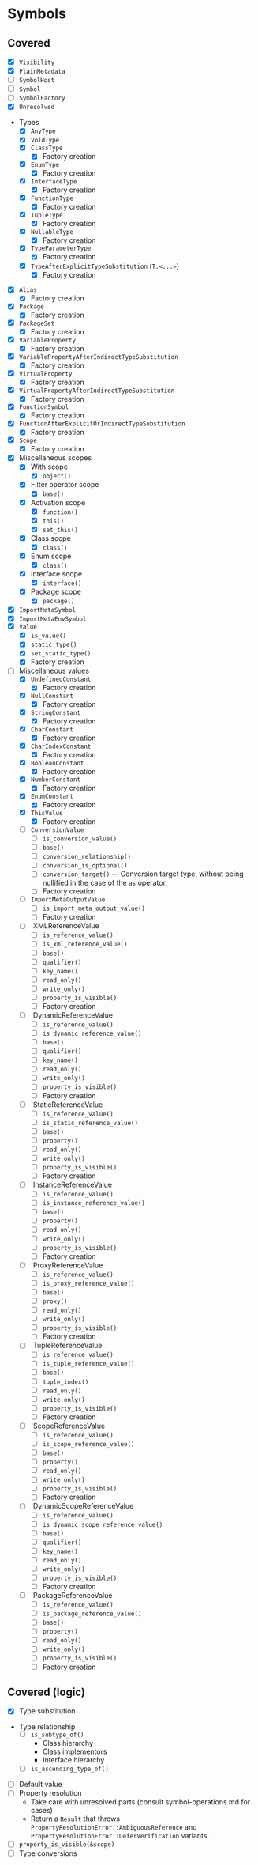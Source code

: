 # Symbols

## Covered

* [x] `Visibility`
* [x] `PlainMetadata`
* [ ] `SymbolHost`
* [ ] `Symbol`
* [ ] `SymbolFactory`
* [x] `Unresolved`
* Types
  * [x] `AnyType`
  * [x] `VoidType`
  * [x] `ClassType`
    * [x] Factory creation
  * [x] `EnumType`
    * [x] Factory creation
  * [x] `InterfaceType`
    * [x] Factory creation
  * [x] `FunctionType`
    * [x] Factory creation
  * [x] `TupleType`
    * [x] Factory creation
  * [x] `NullableType`
    * [x] Factory creation
  * [x] `TypeParameterType`
    * [x] Factory creation
  * [x] `TypeAfterExplicitTypeSubstitution` (`T.<...>`)
    * [x] Factory creation
* [x] `Alias`
  * [x] Factory creation
* [x] `Package`
  * [x] Factory creation
* [x] `PackageSet`
  * [x] Factory creation
* [x] `VariableProperty`
  * [x] Factory creation
* [x] `VariablePropertyAfterIndirectTypeSubstitution`
  * [x] Factory creation
* [x] `VirtualProperty`
  * [x] Factory creation
* [x] `VirtualPropertyAfterIndirectTypeSubstitution`
  * [x] Factory creation
* [x] `FunctionSymbol`
  * [x] Factory creation
* [x] `FunctionAfterExplicitOrIndirectTypeSubstitution`
  * [x] Factory creation
* [x] `Scope`
  * [x] Factory creation
* [x] Miscellaneous scopes
  * [x] With scope
    * [x] `object()`
  * [x] Filter operator scope
    * [x] `base()`
  * [x] Activation scope
    * [x] `function()`
    * [x] `this()`
    * [x] `set_this()`
  * [x] Class scope
    * [x] `class()`
  * [x] Enum scope
    * [x] `class()`
  * [x] Interface scope
    * [x] `interface()`
  * [x] Package scope
    * [x] `package()`
* [x] `ImportMetaSymbol`
* [x] `ImportMetaEnvSymbol`
* [x] `Value`
  * [x] `is_value()`
  * [x] `static_type()`
  * [x] `set_static_type()`
  * [x] Factory creation
* [ ] Miscellaneous values
  * [x] `UndefinedConstant`
    * [x] Factory creation
  * [x] `NullConstant`
    * [x] Factory creation
  * [x] `StringConstant`
    * [x] Factory creation
  * [x] `CharConstant`
    * [x] Factory creation
  * [x] `CharIndexConstant`
    * [x] Factory creation
  * [x] `BooleanConstant`
    * [x] Factory creation
  * [x] `NumberConstant`
    * [x] Factory creation
  * [x] `EnumConstant`
    * [x] Factory creation
  * [x] `ThisValue`
    * [x] Factory creation
  * [ ] `ConversionValue`
    * [ ] `is_conversion_value()`
    * [ ] `base()`
    * [ ] `conversion_relationship()`
    * [ ] `conversion_is_optional()`
    * [ ] `conversion_target()` — Conversion target type, without being nullified in the case of the `as` operator.
    * [ ] Factory creation
  * [ ] `ImportMetaOutputValue`
    * [ ] `is_import_meta_output_value()`
    * [ ] Factory creation
  * [ ] `XMLReferenceValue
    * [ ] `is_reference_value()`
    * [ ] `is_xml_reference_value()`
    * [ ] `base()`
    * [ ] `qualifier()`
    * [ ] `key_name()`
    * [ ] `read_only()`
    * [ ] `write_only()`
    * [ ] `property_is_visible()`
    * [ ] Factory creation
  * [ ] `DynamicReferenceValue
    * [ ] `is_reference_value()`
    * [ ] `is_dynamic_reference_value()`
    * [ ] `base()`
    * [ ] `qualifier()`
    * [ ] `key_name()`
    * [ ] `read_only()`
    * [ ] `write_only()`
    * [ ] `property_is_visible()`
    * [ ] Factory creation
  * [ ] `StaticReferenceValue
    * [ ] `is_reference_value()`
    * [ ] `is_static_reference_value()`
    * [ ] `base()`
    * [ ] `property()`
    * [ ] `read_only()`
    * [ ] `write_only()`
    * [ ] `property_is_visible()`
    * [ ] Factory creation
  * [ ] `InstanceReferenceValue
    * [ ] `is_reference_value()`
    * [ ] `is_instance_reference_value()`
    * [ ] `base()`
    * [ ] `property()`
    * [ ] `read_only()`
    * [ ] `write_only()`
    * [ ] `property_is_visible()`
    * [ ] Factory creation
  * [ ] `ProxyReferenceValue
    * [ ] `is_reference_value()`
    * [ ] `is_proxy_reference_value()`
    * [ ] `base()`
    * [ ] `proxy()`
    * [ ] `read_only()`
    * [ ] `write_only()`
    * [ ] `property_is_visible()`
    * [ ] Factory creation
  * [ ] `TupleReferenceValue
    * [ ] `is_reference_value()`
    * [ ] `is_tuple_reference_value()`
    * [ ] `base()`
    * [ ] `tuple_index()`
    * [ ] `read_only()`
    * [ ] `write_only()`
    * [ ] `property_is_visible()`
    * [ ] Factory creation
  * [ ] `ScopeReferenceValue
    * [ ] `is_reference_value()`
    * [ ] `is_scope_reference_value()`
    * [ ] `base()`
    * [ ] `property()`
    * [ ] `read_only()`
    * [ ] `write_only()`
    * [ ] `property_is_visible()`
    * [ ] Factory creation
  * [ ] `DynamicScopeReferenceValue
    * [ ] `is_reference_value()`
    * [ ] `is_dynamic_scope_reference_value()`
    * [ ] `base()`
    * [ ] `qualifier()`
    * [ ] `key_name()`
    * [ ] `read_only()`
    * [ ] `write_only()`
    * [ ] `property_is_visible()`
    * [ ] Factory creation
  * [ ] `PackageReferenceValue
    * [ ] `is_reference_value()`
    * [ ] `is_package_reference_value()`
    * [ ] `base()`
    * [ ] `property()`
    * [ ] `read_only()`
    * [ ] `write_only()`
    * [ ] `property_is_visible()`
    * [ ] Factory creation

## Covered (logic)

* [x] Type substitution
* Type relationship
  * [ ] `is_subtype_of()`
    * Class hierarchy
    * Class implementors
    * Interface hierarchy
  * [ ] `is_ascending_type_of()`
* [ ] Default value
* [ ] Property resolution
  * Take care with unresolved parts (consult symbol-operations.md for cases)
  * Return a `Result` that throws `PropertyResolutionError::AmbiguousReference` and `PropertyResolutionError::DeferVerification` variants.
* [ ] `property_is_visible(&scope)`
* [ ] Type conversions